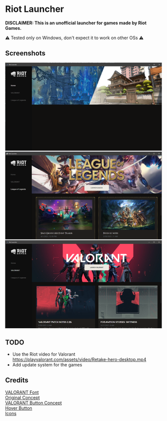 # Riot Launcher
**DISCLAIMER: This is an unofficial launcher for games made by Riot Games.**

⚠️ Tested only on Windows, don't expect it to work on other OSs ⚠️

## Screenshots
<img width=1000 src="github_screen_shots/homescreen.PNG" />
<img width=1000 src="github_screen_shots/lol.PNG" />
<img width=1000 src="github_screen_shots/valorant.PNG" />

## TODO
- Use the Riot video for Valorant https://playvalorant.com/assets/video/Retake-hero-desktop.mp4
- Add update system for the games

## Credits
[VALORANT Font](https://www.reddit.com/r/VALORANT/comments/g0747t/valorant_font/)\
[Original Concept](https://dribbble.com/shots/9369993-Riot-Games-Game-Launcher-UI-UX-Design)\
[VALORANT Button Concept](https://codepen.io/ryne/pen/PoPoqgO)\
[Hover Button](https://codepen.io/GRA0007/pen/zYxGrxd)\
[Icons](https://primer.style/octicons/)
